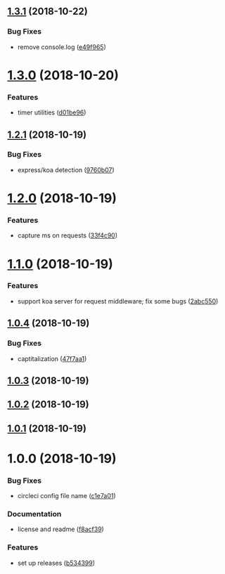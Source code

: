 ## [1.3.1](https://github.com/sprucelabsai/sprucebot-log/compare/v1.3.0...v1.3.1) (2018-10-22)


### Bug Fixes

* remove console.log ([e49f965](https://github.com/sprucelabsai/sprucebot-log/commit/e49f965))

# [1.3.0](https://github.com/sprucelabsai/sprucebot-log/compare/v1.2.1...v1.3.0) (2018-10-20)


### Features

* timer utilities ([d01be96](https://github.com/sprucelabsai/sprucebot-log/commit/d01be96))

## [1.2.1](https://github.com/sprucelabsai/sprucebot-log/compare/v1.2.0...v1.2.1) (2018-10-19)


### Bug Fixes

* express/koa detection ([9760b07](https://github.com/sprucelabsai/sprucebot-log/commit/9760b07))

# [1.2.0](https://github.com/sprucelabsai/sprucebot-log/compare/v1.1.0...v1.2.0) (2018-10-19)


### Features

* capture ms on requests ([33f4c90](https://github.com/sprucelabsai/sprucebot-log/commit/33f4c90))

# [1.1.0](https://github.com/sprucelabsai/sprucebot-log/compare/v1.0.4...v1.1.0) (2018-10-19)


### Features

* support koa server for request middleware; fix some bugs ([2abc550](https://github.com/sprucelabsai/sprucebot-log/commit/2abc550))

## [1.0.4](https://github.com/sprucelabsai/sprucebot-log/compare/v1.0.3...v1.0.4) (2018-10-19)


### Bug Fixes

* captitalization ([47f7aa1](https://github.com/sprucelabsai/sprucebot-log/commit/47f7aa1))

## [1.0.3](https://github.com/sprucelabsai/sprucebot-log/compare/v1.0.2...v1.0.3) (2018-10-19)

## [1.0.2](https://github.com/sprucelabsai/sprucebot-log/compare/v1.0.1...v1.0.2) (2018-10-19)

## [1.0.1](https://github.com/sprucelabsai/sprucebot-log/compare/v1.0.0...v1.0.1) (2018-10-19)

# 1.0.0 (2018-10-19)


### Bug Fixes

* circleci config file name ([c1e7a01](https://github.com/sprucelabsai/sprucebot-log/commit/c1e7a01))


### Documentation

* license and readme ([f8acf39](https://github.com/sprucelabsai/sprucebot-log/commit/f8acf39))


### Features

* set up releases ([b534399](https://github.com/sprucelabsai/sprucebot-log/commit/b534399))
